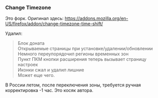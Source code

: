 ### Change Timezone

Это форк.
Оригинал здесь: https://addons.mozilla.org/en-US/firefox/addon/change-timezone-time-shift/

Удалил:  
>Блок доната  
>Открываемые страницы при установке/удалении/обновлении  
>Немного переупорядочил регионы временных зон  
>Пункт ПКМ кнопки расширения теперь вызывает страницу настроек  
>Иконки сжал и удалил лишние  
>Может еще чего.  

В России летом, после переключения зоны, требуется ручная корректировка -1 час.
Это косяк автора.
